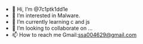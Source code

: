 - 👋 Hi, I’m @7c1ptk1dd1e
- 👀 I’m interested in Malware.
- 🌱 I’m currently learning c and js
- 💞️ I’m looking to collaborate on ...
- 📫 How to reach me Gmail:ssa004629@gmail.com

<!---
7c1ptk1dd1e/7c1ptk1dd1e is a ✨ special ✨ repository because its `README.md` (this file) appears on your GitHub profile.
You can click the Preview link to take a look at your changes.
--->
